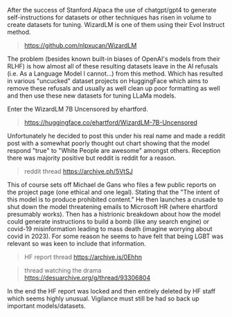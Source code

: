 After the success of Stanford Alpaca the use of chatgpt/gpt4 to generate self-instructions for datasets or other techniques has risen in volume to create datasets for tuning. WizardLM is one of them using their Evol Instruct method. 

>https://github.com/nlpxucan/WizardLM

The problem (besides known built-in biases of OpenAI's models from their RLHF) is how almost all of these resulting datasets leave in the AI refusals (i.e. As a Language Model I cannot...) from this method. Which has resulted in various "uncucked" dataset projects on HuggingFace which aims to remove these refusals and usually as well clean up poor formatting as well and then use these new datasets for tuning LLaMa models.  

Enter the WizardLM 7B Uncensored by ehartford. 

>https://huggingface.co/ehartford/WizardLM-7B-Uncensored

Unfortunately he decided to post this under his real name and made a reddit post with a somewhat poorly thought out chart showing that the model respond "true" to "White People are awesome" amongst others. Reception there was majority positive but reddit is reddit for a reason. 

>reddit thread
>https://archive.ph/5VtSJ

This of course sets off Michael de Gans who files a few public reports on the project page (one ethical and one legal). Stating that the "The intent of this model is to produce prohibited content." He then launches a crusade to shut down the model threatening emails to Microsoft HR (where ehartford presumably works). Then has a histrionic breakdown about how the model could generate instructions to build a bomb (like any search engine) or covid-19 misinformation leading to mass death (imagine worrying about covid in 2023). For some reason he seems to have felt that being LGBT was relevant so was keen to include that information. 

>HF report thread
>https://archive.is/0Ehhn

>thread watching the drama 
>https://desuarchive.org/g/thread/93306804

In the end the HF report was locked and then entirely deleted by HF staff which seems highly unusual. Vigilance must still be had so back up important models/datasets.